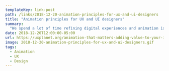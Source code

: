 ```yaml
---
templateKey: link-post
path: /links/2018-12-20-animation-principles-for-ux-and-ui-designers
title: "Animation principles for UX and UI designers"
summary:
  "We spend a lot of time refining digital experiences and animation is often an afterthought when it comes to building them. In reality, many designers have no animation experience and we animate based on what “feels right”. "
date: 2018-12-20T12:00:00-05:00
url: https://uxplanet.org/animation-that-matters-adding-value-to-your-interface-65496fe4c182?gi=351cc2baf0e3
image: 2018-12-20-animation-principles-for-ux-and-ui-designers.gif
tags:
  - Animation
  - UX
  - Design
---
```

